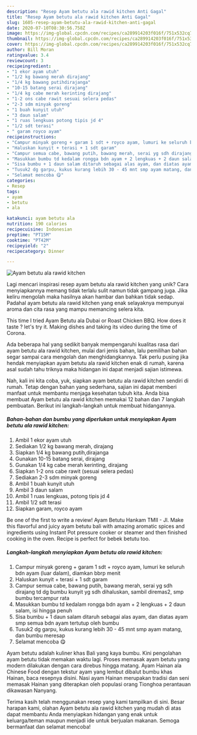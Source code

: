 ```yaml
---
description: "Resep Ayam betutu ala rawid kitchen Anti Gagal"
title: "Resep Ayam betutu ala rawid kitchen Anti Gagal"
slug: 1605-resep-ayam-betutu-ala-rawid-kitchen-anti-gagal
date: 2020-07-10T08:30:56.758Z
image: https://img-global.cpcdn.com/recipes/ca289914203f016f/751x532cq70/ayam-betutu-ala-rawid-kitchen-foto-resep-utama.jpg
thumbnail: https://img-global.cpcdn.com/recipes/ca289914203f016f/751x532cq70/ayam-betutu-ala-rawid-kitchen-foto-resep-utama.jpg
cover: https://img-global.cpcdn.com/recipes/ca289914203f016f/751x532cq70/ayam-betutu-ala-rawid-kitchen-foto-resep-utama.jpg
author: Bill Moran
ratingvalue: 3.4
reviewcount: 3
recipeingredient:
- "1 ekor ayam utuh"
- "1/2 kg bawang merah dirajang"
- "1/4 kg bawang putihdirajanga"
- "10-15 batang serai dirajang"
- "1/4 kg cabe merah kerinting dirajang"
- "1-2 ons cabe rawit sesuai selera pedas"
- "2-3 sdm minyak goreng"
- "1 buah kunyit utuh"
- "3 daun salam"
- "1 ruas lengkuas potong tipis jd 4"
- "1/2 sdt terasi"
- " garam royco ayam"
recipeinstructions:
- "Campur minyak goreng + garam 1 sdt + royco ayam, lumuri ke seluruh bdn ayam (luar dalam), diamkan bbrp menit"
- "Haluskan kunyit + terasi + 1 sdt garam"
- "Campur semua cabe, bawang putih, bawang merah, serai yg sdh dirajang td dg bumbu kunyit yg sdh dihaluskan, sambil diremas2, smp bumbu tercampur rata"
- "Masukkan bumbu td kedalam rongga bdn ayam + 2 lengkuas + 2 daun salam, isi hingga penuh"
- "Sisa bumbu + 1 daun salam ditaruh sebagai alas ayam, dan diatas ayam smp semua bdn ayam tertutup oleh bumbu"
- "Tusuk2 dg garpu, kukus kurang lebih 30 - 45 mnt smp ayam matang, dan bumbu meresap"
- "Selamat mencoba 😋"
categories:
- Resep
tags:
- ayam
- betutu
- ala

katakunci: ayam betutu ala 
nutrition: 190 calories
recipecuisine: Indonesian
preptime: "PT15M"
cooktime: "PT42M"
recipeyield: "2"
recipecategory: Dinner

---
```



![Ayam betutu ala rawid kitchen](https://img-global.cpcdn.com/recipes/ca289914203f016f/751x532cq70/ayam-betutu-ala-rawid-kitchen-foto-resep-utama.jpg)

Lagi mencari inspirasi resep ayam betutu ala rawid kitchen yang unik? Cara menyiapkannya memang tidak terlalu sulit namun tidak gampang juga. Jika keliru mengolah maka hasilnya akan hambar dan bahkan tidak sedap. Padahal ayam betutu ala rawid kitchen yang enak selayaknya mempunyai aroma dan cita rasa yang mampu memancing selera kita.

This time I tried Ayam Betutu ala Dubai or Roast Chicken BBQ. How does it taste ? let&#39;s try it. Making dishes and taking its video during the time of Corona.

Ada beberapa hal yang sedikit banyak mempengaruhi kualitas rasa dari ayam betutu ala rawid kitchen, mulai dari jenis bahan, lalu pemilihan bahan segar sampai cara mengolah dan menghidangkannya. Tak perlu pusing jika hendak menyiapkan ayam betutu ala rawid kitchen enak di rumah, karena asal sudah tahu triknya maka hidangan ini dapat menjadi sajian istimewa.


Nah, kali ini kita coba, yuk, siapkan ayam betutu ala rawid kitchen sendiri di rumah. Tetap dengan bahan yang sederhana, sajian ini dapat memberi manfaat untuk membantu menjaga kesehatan tubuh kita. Anda bisa membuat Ayam betutu ala rawid kitchen memakai 12 bahan dan 7 langkah pembuatan. Berikut ini langkah-langkah untuk membuat hidangannya.

<!--inarticleads1-->

##### Bahan-bahan dan bumbu yang diperlukan untuk menyiapkan Ayam betutu ala rawid kitchen:

1. Ambil 1 ekor ayam utuh
1. Sediakan 1/2 kg bawang merah, dirajang
1. Siapkan 1/4 kg bawang putih,dirajanga
1. Gunakan 10-15 batang serai, dirajang
1. Gunakan 1/4 kg cabe merah kerinting, dirajang
1. Siapkan 1-2 ons cabe rawit (sesuai selera pedas)
1. Sediakan 2-3 sdm minyak goreng
1. Ambil 1 buah kunyit utuh
1. Ambil 3 daun salam
1. Ambil 1 ruas lengkuas, potong tipis jd 4
1. Ambil 1/2 sdt terasi
1. Siapkan  garam, royco ayam


Be one of the first to write a review! Ayam Betutu Hankam TMII - Jl. Make this flavorful and juicy ayam betutu bali with amazing aromatic spices and ingredients using Instant Pot pressure cooker or steamer and then finished cooking in the oven. Recipe is perfect for bebek betutu too. 

<!--inarticleads2-->

##### Langkah-langkah menyiapkan Ayam betutu ala rawid kitchen:

1. Campur minyak goreng + garam 1 sdt + royco ayam, lumuri ke seluruh bdn ayam (luar dalam), diamkan bbrp menit
1. Haluskan kunyit + terasi + 1 sdt garam
1. Campur semua cabe, bawang putih, bawang merah, serai yg sdh dirajang td dg bumbu kunyit yg sdh dihaluskan, sambil diremas2, smp bumbu tercampur rata
1. Masukkan bumbu td kedalam rongga bdn ayam + 2 lengkuas + 2 daun salam, isi hingga penuh
1. Sisa bumbu + 1 daun salam ditaruh sebagai alas ayam, dan diatas ayam smp semua bdn ayam tertutup oleh bumbu
1. Tusuk2 dg garpu, kukus kurang lebih 30 - 45 mnt smp ayam matang, dan bumbu meresap
1. Selamat mencoba 😋


Ayam betutu adalah kuliner khas Bali yang kaya bumbu. Kini pengolahan ayam betutu tidak memakan waktu lagi. Proses memasak ayam betutu yang modern dilakukan dengan cara direbus hingga matang. Ayam Hainan ala Chinese Food dengan tekstur ayam yang lembut dibalut bumbu khas Hainan, baca resepnya disini. Nasi ayam Hainan merupakan tradisi dan seni memasak Hainan yang diterapkan oleh populasi orang Tionghoa perantauan dikawasan Nanyang. 

Terima kasih telah menggunakan resep yang kami tampilkan di sini. Besar harapan kami, olahan Ayam betutu ala rawid kitchen yang mudah di atas dapat membantu Anda menyiapkan hidangan yang enak untuk keluarga/teman maupun menjadi ide untuk berjualan makanan. Semoga bermanfaat dan selamat mencoba!
